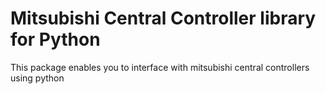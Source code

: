 # Mitsubishi Central Controller library for Python

This package enables you to interface with mitsubishi central controllers using python